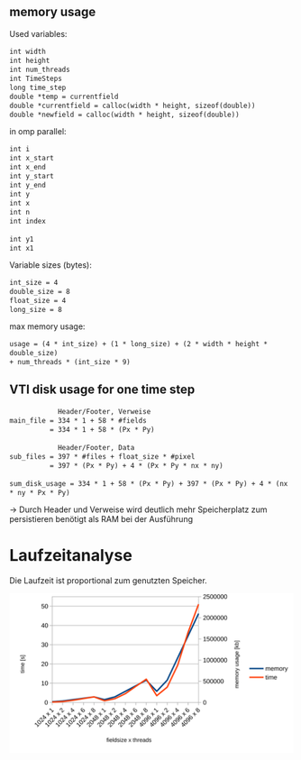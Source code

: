 ## memory usage
Used variables:
```
int width
int height
int num_threads
int TimeSteps
long time_step
double *temp = currentfield
double *currentfield = calloc(width * height, sizeof(double))
double *newfield = calloc(width * height, sizeof(double))
```

in omp parallel:
```
int i
int x_start
int x_end
int y_start
int y_end
int y
int x
int n
int index

int y1
int x1
```

Variable sizes (bytes):
```
int_size = 4
double_size = 8
float_size = 4
long_size = 8
```

max memory usage:
```
usage = (4 * int_size) + (1 * long_size) + (2 * width * height * double_size) 
+ num_threads * (int_size * 9)
```

## VTI disk usage for one time step

```
            Header/Footer, Verweise
main_file = 334 * 1 + 58 * #fields
          = 334 * 1 + 58 * (Px * Py)

            Header/Footer, Data
sub_files = 397 * #files + float_size * #pixel
          = 397 * (Px * Py) + 4 * (Px * Py * nx * ny)

sum_disk_usage = 334 * 1 + 58 * (Px * Py) + 397 * (Px * Py) + 4 * (nx * ny * Px * Py)
```
-> Durch Header und Verweise wird deutlich mehr Speicherplatz zum persistieren benötigt als RAM bei der Ausführung

# Laufzeitanalyse
Die Laufzeit ist proportional zum genutzten Speicher.

![memory & time comparison](./performance_analysis.svg)